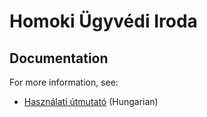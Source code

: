 # Homoki Ügyvédi Iroda

## Documentation

For more information, see:

- [Használati útmutató](users-guide.md) (Hungarian)
